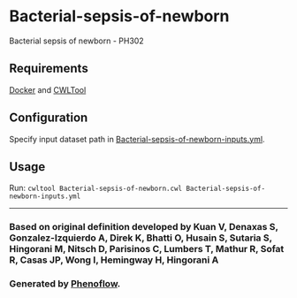 # Bacterial-sepsis-of-newborn

Bacterial sepsis of newborn - PH302

## Requirements

[Docker](https://docs.docker.com/install/) and [CWLTool](https://github.com/common-workflow-language/cwltool#install)

## Configuration

Specify input dataset path in [Bacterial-sepsis-of-newborn-inputs.yml](Bacterial-sepsis-of-newborn-inputs.yml).

## Usage

Run: `cwltool Bacterial-sepsis-of-newborn.cwl Bacterial-sepsis-of-newborn-inputs.yml`

***

### Based on original definition developed by Kuan V, Denaxas S, Gonzalez-Izquierdo A, Direk K, Bhatti O, Husain S, Sutaria S, Hingorani M, Nitsch D, Parisinos C, Lumbers T, Mathur R, Sofat R, Casas JP, Wong I, Hemingway H, Hingorani A
### Generated by [Phenoflow](https://kclhi.org/phenoflow).
